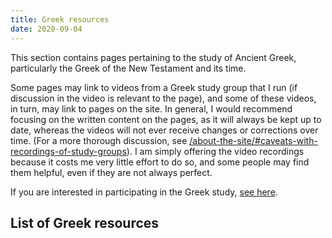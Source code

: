 ```yaml
---
title: Greek resources
date: 2020-09-04
---
```


This section contains pages pertaining to the study of Ancient Greek, particularly the Greek of the New Testament and its time.

Some pages may link to videos from a Greek study group that I run (if discussion in the video is relevant to the page), and some of these videos, in turn, may link to pages on the site. In general, I would recommend focusing on the written content on the pages, as it will always be kept up to date, whereas the videos will not ever receive changes or corrections over time. (For a more thorough discussion, see [/about-the-site/#caveats-with-recordings-of-study-groups](/about-the-site/#caveats-with-recordings-of-study-groups)). I am simply offering the video recordings because it costs me very little effort to do so, and some people may find them helpful, even if they are not always perfect.

If you are interested in participating in the Greek study, [see here](/online-bible-studies/).

## List of Greek resources
